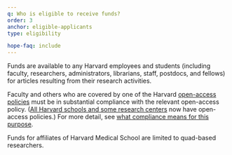 ```yaml
---
q: Who is eligible to receive funds?
order: 3
anchor: eligible-applicants
type: eligibility

hope-faq: include
---
```

Funds are available to any Harvard employees and students (including faculty, researchers, administrators, librarians, staff, postdocs, and fellows) for articles resulting from their research activities.

Faculty and others who are covered by one of the Harvard [open-access policies](/policies/) must be in substantial compliance with the relevant open-access policy. ([All Harvard schools and some research centers](/policies/) now have open-access policies.) For more detail, see [what compliance means for this purpose](#oa-compliance).

Funds for affiliates of Harvard Medical School are limited to quad-based researchers.
